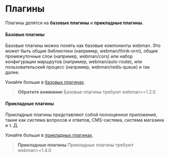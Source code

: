 # Плагины
Плагины делятся на **базовые плагины** и **прикладные плагины**.

#### Базовые плагины
Базовые плагины можно понять как базовые компоненты webman. Это может быть общие библиотеки (например, webman/think-orm), общие промежуточные слои (например, webman/cors) или набор конфигурации маршрутов (например, webman/auto-route), или пользовательский процесс (например, webman/redis-queue) и так далее.

Узнайте больше в [базовых плагинах](plugin/base.md).

> **Обратите внимание**
> Базовые плагины требуют webman>=1.2.0

#### Прикладные плагины
Прикладные плагины представляют собой полноценное приложение, такие как система вопросов и ответов, CMS-система, система магазина и т. Д.

Узнайте больше в [прикладных плагинах](app/app.md).

> **Прикладные плагины**
> Прикладные плагины требуют webman>=1.4.0
